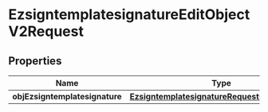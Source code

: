 
# EzsigntemplatesignatureEditObjectV2Request

## Properties
| Name | Type | Description | Notes |
| ------------ | ------------- | ------------- | ------------- |
| **objEzsigntemplatesignature** | [**EzsigntemplatesignatureRequestCompoundV2**](EzsigntemplatesignatureRequestCompoundV2.md) |  |  |



